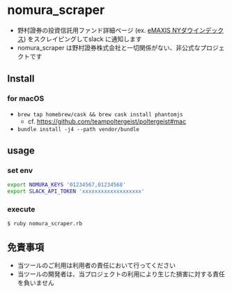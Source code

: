 # nomura_scraper
- 野村證券の投資信託用ファンド詳細ページ (ex. [eMAXIS NYダウインデックス](https://advance.quote.nomura.co.jp/meigara/nomura2/qsearch.exe?F=users/nomura/detail2&KEY1=03311138)) をスクレイピングしてslack に通知します
- nomura_scraper は野村證券株式会社と一切関係がない、非公式なプロジェクトです

## Install
### for macOS
- `brew tap homebrew/cask && brew cask install phantomjs`
    - cf. https://github.com/teampoltergeist/poltergeist#mac
- `bundle install -j4 --path vendor/bundle`

## usage
### set env
```bash
export NOMURA_KEYS '01234567,01234568'
export SLACK_API_TOKEN 'xxxxxxxxxxxxxxxxxxx'
```

### execute
```bash
$ ruby nomura_scraper.rb
```

## 免責事項
- 当ツールのご利用は利用者の責任において行ってください
- 当ツールの開発者は、当プロジェクトの利用により生じた損害に対する責任を負いません
